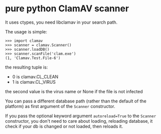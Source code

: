 # pure python ClamAV scanner

It uses ctypes, you need libclamav in your search path.

The usage is simple:

```pycon
>>> import clamav
>>> scanner = clamav.Scanner()
>>> scanner.loadDB()
>>> scanner.scanFile('clam.exe')
(1, 'Clamav.Test.File-6')
```

the resulting tuple is:

* 0 is clamav.CL_CLEAN
* 1 is clamav.CL_VIRUS

the second value is the virus name or None if the file is not infected

You can pass a different database path (rather than the default of the platform) as first argument of the `Scanner` constructor.

If you pass the optional keyword argument `autoreload=True` to the `Scanner` constructor, you don't need to care about loading, reloading database, it check if your db is changed or not loaded, then reloads it.